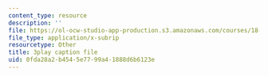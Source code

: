 ```yaml
---
content_type: resource
description: ''
file: https://ol-ocw-studio-app-production.s3.amazonaws.com/courses/18-06sc-linear-algebra-fall-2011/0fda28a2b4545e7799a41888d6b6123e_l88D4r74gtM.vtt
file_type: application/x-subrip
resourcetype: Other
title: 3play caption file
uid: 0fda28a2-b454-5e77-99a4-1888d6b6123e
---
```

